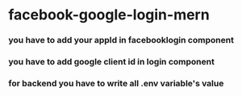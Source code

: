 # facebook-google-login-mern

### you have to add your appId in facebooklogin component
### you have to add google client id in login component
### for backend you have to write all .env variable's value
